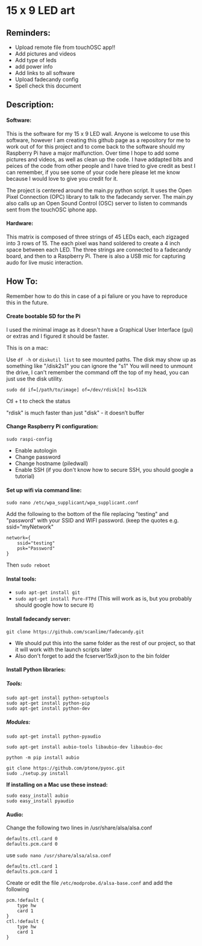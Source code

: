 # 15 x 9 LED art

## Reminders:
- Upload remote file from touchOSC app!!
- Add pictures and videos
- Add type of leds
- add power info 
- Add links to all software
- Upload fadecandy config
- Spell check this document

## Description:
#### Software:
This is the software for my 15 x 9 LED wall. Anyone is welcome to use this software, however I am creating this github page as a repository for me to work out of for this project and to come back to the software should my Raspberry Pi have a major malfunction. Over time I hope to add some pictures and videos, as well as clean up the code. I have addapted bits and peices of the code from other people and I have tried to give credit as best I can remember, if you see some of your code here please let me know because I would love to give you credit for it. 

The project is centered around the main.py python script. It uses the Open Pixel Connection (OPC) library to talk to the fadecandy server. The main.py also calls up an Open Sound Control (OSC) server to listen to commands sent from the touchOSC iphone app.

#### Hardware:
This matrix is composed of three strings of 45 LEDs each, each zigzaged into 3 rows of 15. The each pixel was hand soldered to create a 4 inch space between each LED. The three strings are connected to a fadecandy board, and then to a Raspberry Pi. There is also a USB mic for capturing audo for live music interaction. 


## How To:
Remember how to do this in case of a pi faliure or you have to reproduce this in the future. 


#### Create bootable SD for the Pi
I used the minimal image as it doesn't have a Graphical User Interface (gui) or extras and I figured it should be faster. 

This is on a mac: 

Use `df -h` or `diskutil list` to see mounted paths. The disk may show up as something like "/disk2s1" you can ignore the "s1" You will need to unmount the drive, I can't remember the command off the top of my head, you can just use the disk utility.

`sudo dd if=[/path/to/image] of=/dev/rdisk[n] bs=512k`
 
Ctl + t to check the status

"rdisk" is much faster than just "disk" - it doesn’t buffer

#### Change Raspberry Pi configuration:
`sudo raspi-config`
- Enable autologin
- Change password
- Change hostname (piledwall)
- Enable SSH (if you don't know how to secure SSH, you should google a tutorial)

#### Set up wifi via command line:
`sudo nano /etc/wpa_supplicant/wpa_supplicant.conf`

Add the following to the bottom of the file replacing "testing" and "password" with your SSID and WIFI password. (keep the quotes e.g. ssid="myNetwork"
```
network={
    ssid="testing"
    psk="Password"
}
```
Then `sudo reboot`

#### Instal tools:
- `sudo apt-get install git`
- `sudo apt-get install Pure-FTPd` (This will work as is, but you probably should google how to secure it)

#### Install fadecandy server:
`git clone https://github.com/scanlime/fadecandy.git`
- We should put this into the same folder as the rest of our project, so that it will work with the launch scripts later
- Also don't forget to add the fcserver15x9.json to the bin folder

#### Install Python libraries:
##### Tools:
```
sudo apt-get install python-setuptools
sudo apt-get install python-pip
sudo apt-get install python-dev
```
##### Modules:
```
sudo apt-get install python-pyaudio
```
```
sudo apt-get install aubio-tools libaubio-dev libaubio-doc
```
```
python -m pip install aubio
```
	
	
```
git clone https://github.com/ptone/pyosc.git
sudo ./setup.py install
```

**If installing on a Mac use these instead:**
```
sudo easy_install aubio
sudo easy_install pyaudio
```

#### Audio:
Change the following two lines in /usr/share/alsa/alsa.conf
```		
defaults.ctl.card 0
defaults.pcm.card 0
```	
use `sudo nano /usr/share/alsa/alsa.conf`
```  
defaults.ctl.card 1
defaults.pcm.card 1
```		

Create or edit the file `/etc/modprobe.d/alsa-base.conf` and add the following 
```		
pcm.!default {
    type hw
    card 1
}
ctl.!default {
    type hw
    card 1
}
```
		













